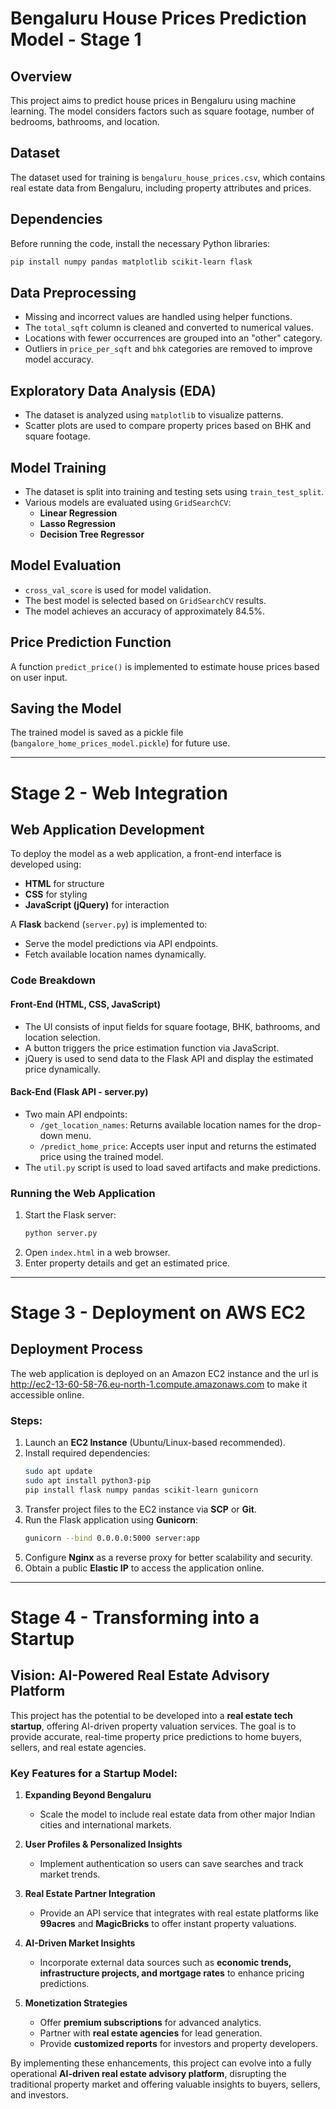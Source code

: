 # Bengaluru House Prices Prediction Model - Stage 1

## Overview

This project aims to predict house prices in Bengaluru using machine learning. The model considers factors such as square footage, number of bedrooms, bathrooms, and location.

## Dataset

The dataset used for training is `bengaluru_house_prices.csv`, which contains real estate data from Bengaluru, including property attributes and prices.

## Dependencies

Before running the code, install the necessary Python libraries:

```sh
pip install numpy pandas matplotlib scikit-learn flask
```

## Data Preprocessing

- Missing and incorrect values are handled using helper functions.
- The `total_sqft` column is cleaned and converted to numerical values.
- Locations with fewer occurrences are grouped into an "other" category.
- Outliers in `price_per_sqft` and `bhk` categories are removed to improve model accuracy.

## Exploratory Data Analysis (EDA)

- The dataset is analyzed using `matplotlib` to visualize patterns.
- Scatter plots are used to compare property prices based on BHK and square footage.

## Model Training

- The dataset is split into training and testing sets using `train_test_split`.
- Various models are evaluated using `GridSearchCV`:
  - **Linear Regression**
  - **Lasso Regression**
  - **Decision Tree Regressor**

## Model Evaluation

- `cross_val_score` is used for model validation.
- The best model is selected based on `GridSearchCV` results.
- The model achieves an accuracy of approximately 84.5%.

## Price Prediction Function

A function `predict_price()` is implemented to estimate house prices based on user input.

## Saving the Model

The trained model is saved as a pickle file (`bangalore_home_prices_model.pickle`) for future use.

---

# Stage 2 - Web Integration

## Web Application Development

To deploy the model as a web application, a front-end interface is developed using:

- **HTML** for structure
- **CSS** for styling
- **JavaScript (jQuery)** for interaction

A **Flask** backend (`server.py`) is implemented to:

- Serve the model predictions via API endpoints.
- Fetch available location names dynamically.

### Code Breakdown

#### **Front-End (HTML, CSS, JavaScript)**

- The UI consists of input fields for square footage, BHK, bathrooms, and location selection.
- A button triggers the price estimation function via JavaScript.
- jQuery is used to send data to the Flask API and display the estimated price dynamically.

#### **Back-End (Flask API - server.py)**

- Two main API endpoints:
  - `/get_location_names`: Returns available location names for the drop-down menu.
  - `/predict_home_price`: Accepts user input and returns the estimated price using the trained model.
- The `util.py` script is used to load saved artifacts and make predictions.

### Running the Web Application

1. Start the Flask server:
   ```sh
   python server.py
   ```
2. Open `index.html` in a web browser.
3. Enter property details and get an estimated price.

---

# Stage 3 - Deployment on AWS EC2

## Deployment Process

The web application is deployed on an Amazon EC2 instance  and the url is http://ec2-13-60-58-76.eu-north-1.compute.amazonaws.com to make it accessible online.

### Steps:

1. Launch an **EC2 Instance** (Ubuntu/Linux-based recommended).
2. Install required dependencies:
   ```sh
   sudo apt update
   sudo apt install python3-pip
   pip install flask numpy pandas scikit-learn gunicorn
   ```
3. Transfer project files to the EC2 instance via **SCP** or **Git**.
4. Run the Flask application using **Gunicorn**:
   ```sh
   gunicorn --bind 0.0.0.0:5000 server:app
   ```
5. Configure **Nginx** as a reverse proxy for better scalability and security.
6. Obtain a public **Elastic IP** to access the application online.

---

# Stage 4 - Transforming into a Startup

## Vision: AI-Powered Real Estate Advisory Platform

This project has the potential to be developed into a **real estate tech startup**, offering AI-driven property valuation services. The goal is to provide accurate, real-time property price predictions to home buyers, sellers, and real estate agencies.

### Key Features for a Startup Model:

1. **Expanding Beyond Bengaluru**
   - Scale the model to include real estate data from other major Indian cities and international markets.

2. **User Profiles & Personalized Insights**
   - Implement authentication so users can save searches and track market trends.

3. **Real Estate Partner Integration**
   - Provide an API service that integrates with real estate platforms like **99acres** and **MagicBricks** to offer instant property valuations.

4. **AI-Driven Market Insights**
   - Incorporate external data sources such as **economic trends, infrastructure projects, and mortgage rates** to enhance pricing predictions.

5. **Monetization Strategies**
   - Offer **premium subscriptions** for advanced analytics.
   - Partner with **real estate agencies** for lead generation.
   - Provide **customized reports** for investors and property developers.

By implementing these enhancements, this project can evolve into a fully operational **AI-driven real estate advisory platform**, disrupting the traditional property market and offering valuable insights to buyers, sellers, and investors.

